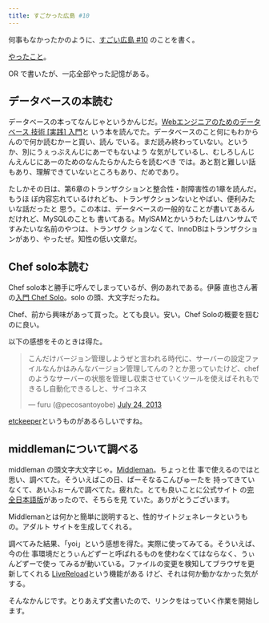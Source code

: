```yaml
---
title: すごかった広島 #10
---
```


何事もなかったかのように、[すごい広島
#10](http://great-h.github.io/events/event-010.html) のことを書く。

[やったこと](https://github.com/great-h/great-h.github.io/issues/184)。

OR で書いたが、一応全部やった記憶がある。


データベースの本読む
--------------------

データベースの本ってなんじゃというかんじだ。[Webエンジニアのためのデータベース
技術 [実践] 入門](http://gihyo.jp/book/2012/978-4-7741-5020-8?ard=1375273891)と
いう本を読んでた。データベースのこと何にもわからんので何か読むかーと買い、読ん
でいる。まだ読み終わっていない。というか、別にうぇっぶえんじにあーでもないよう
な気がしているし、むしろしんじんえんじにあーのためのなんたらかんたらを読むべき
では。あと割と難しい話もあり、理解できていないところもあり、だめであり。

たしかその日は、第6章のトランザクションと整合性・耐障害性の1章を読んだ。もうほ
ぼ内容忘れているけれども、トランザクションないとやばい、便利みたいな話だったと
思う。この本は、データベースの一般的なことが書いてあるんだけれど、MySQLのことも
書いてある。MyISAMとかいうわたしはハンサムですみたいな名前のやつは、トランザク
ションなくて、InnoDBはトランザクションがあり、やったぜ。知性の低い文章だ。


Chef solo本読む
---------------

Chef solo本と勝手に呼んでしまっているが、例のあれである。伊藤 直也さん著の[入門
Chef Solo](http://tatsu-zine.com/books/chef-solo)。solo の頭、大文字だったね。

Chef、前から興味があって買った。とても良い。安い。Chef Soloの概要を掴むのに良い。

以下の感想をそのときは得た。

<blockquote class="twitter-tweet"><p>こんだけバージョン管理しようぜと言われる時代に、サーバーの設定ファイルなんかはみんなバージョン管理してんの？とか思っていたけど、chefのようなサーバーの状態を管理し収束させていくツールを使えばそれもできるし自動化できるしと、サイコネス</p>&mdash; furu (@pecosantoyobe) <a href="https://twitter.com/pecosantoyobe/statuses/360012175810625537">July 24, 2013</a></blockquote>
<script async src="//platform.twitter.com/widgets.js" charset="utf-8"></script>

[etckeeper](https://github.com/joeyh/etckeeper)というものがあるらしいですね。


middlemanについて調べる
-----------------------

middleman の頭文字大文字じゃ。[Middleman](http://middlemanapp.com/)。ちょっと仕
事で使えるのではと思い、調べてた。そういえばこの日、ぱーそなるこんぴゅーたを
持ってきていなくて、あいふぉーんで調べてた。疲れた。とても良いことに公式サイト
の[完全日本語版](http://middleman-guides.e2esound.com/)があったので、そちらを見
ていた。ありがとうございます。

Middlemanとは何かと簡単に説明すると、性的サイトジェネレータというもの。アダルト
サイトを生成してくれる。

調べてみた結果、「yoi」という感想を得た。実際に使ってみてる。そういえば、今の仕
事環境だとうぃんどずーと呼ばれるものを使わなくてはならなく、うぃんどずーで使っ
てみるが動いている。ファイルの変更を検知してブラウザを更新してくれる
[LiveReload](http://middleman-guides.e2esound.com/livereload/)という機能がある
けど、それは何か動かなかった気がする。


そんなかんじです。とりあえず文書いたので、リンクをはっていく作業を開始します。
